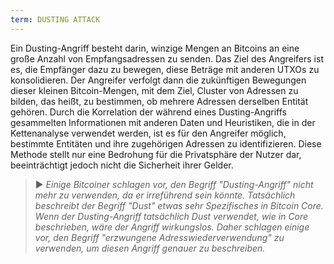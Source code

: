 ```yaml
---
term: DUSTING ATTACK
---
```


Ein Dusting-Angriff besteht darin, winzige Mengen an Bitcoins an eine große Anzahl von Empfangsadressen zu senden. Das Ziel des Angreifers ist es, die Empfänger dazu zu bewegen, diese Beträge mit anderen UTXOs zu konsolidieren. Der Angreifer verfolgt dann die zukünftigen Bewegungen dieser kleinen Bitcoin-Mengen, mit dem Ziel, Cluster von Adressen zu bilden, das heißt, zu bestimmen, ob mehrere Adressen derselben Entität gehören. Durch die Korrelation der während eines Dusting-Angriffs gesammelten Informationen mit anderen Daten und Heuristiken, die in der Kettenanalyse verwendet werden, ist es für den Angreifer möglich, bestimmte Entitäten und ihre zugehörigen Adressen zu identifizieren. Diese Methode stellt nur eine Bedrohung für die Privatsphäre der Nutzer dar, beeinträchtigt jedoch nicht die Sicherheit ihrer Gelder.

> ► *Einige Bitcoiner schlagen vor, den Begriff "Dusting-Angriff" nicht mehr zu verwenden, da er irreführend sein könnte. Tatsächlich beschreibt der Begriff "Dust" etwas sehr Spezifisches in Bitcoin Core. Wenn der Dusting-Angriff tatsächlich Dust verwendet, wie in Core beschrieben, wäre der Angriff wirkungslos. Daher schlagen einige vor, den Begriff "erzwungene Adresswiederverwendung" zu verwenden, um diesen Angriff genauer zu beschreiben.*